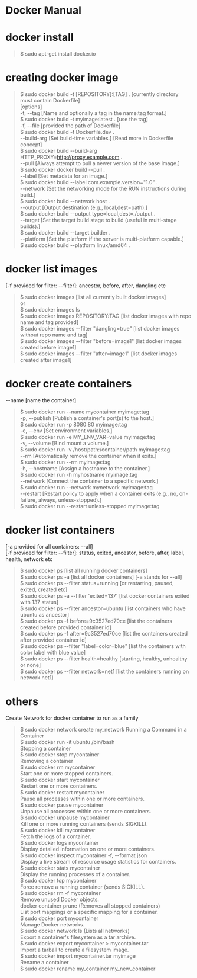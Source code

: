 # Docker Manual

# docker install
> $ sudo apt-get install docker.io  

# creating docker image
> $ sudo docker build -t [REPOSITORY]:[TAG] . [currently directory must contain Dockerfile]  
[options]  
-t, --tag [Name and optionally a tag in the name:tag format.]  
> $ sudo docker build -t myimage:latest . [use the tag]  
-f, --file [provided the path of Dockerfile]  
> $ sudo docker build -f Dockerfile.dev .   
--build-arg [Set build-time variables.] [Read more in Dockerfile concept]  
> $ sudo docker build --build-arg HTTP_PROXY=http://proxy.example.com .  
--pull [Always attempt to pull a newer version of the base image.]  
> $ sudo docker docker build --pull .  
--label [Set metadata for an image.]  
> $ sudo docker build --label com.example.version="1.0" .  
--network [Set the networking mode for the RUN instructions during build.]  
> $ sudo docker build --network host .  
--output [Output destination (e.g., local,dest=path).]  
> $ sudo docker build --output type=local,dest=./output .  
--target [Set the target build stage to build (useful in multi-stage builds).]  
> $ sudo docker build --target builder .  
--platform [Set the platform if the server is multi-platform capable.]  
> $ sudo docker build --platform linux/amd64 .  

# docker list images  
[-f provided for filter: --filter]: ancestor, before, after, dangling etc  
> $ sudo docker images [list all currently built docker images]  
or  
> $ sudo docker images ls  
> $ sudo docker images REPOSITORY:TAG [list docker images with repo name and tag provided]  
> $ sudo docker images --filter "dangling=true" [list docker images without repo name and tag]  
> $ sudo docker images --filter "before=image1" [list docker images created before image1]  
> $ sudo docker images --filter "after=image1" [list docker images created after image1]  

# docker create containers
--name [name the container]  
> $ sudo docker run --name mycontainer myimage:tag  
-p, --publish [Publish a container's port(s) to the host.]  
> $ sudo  docker run -p 8080:80 myimage:tag   
-e, --env [Set environment variables.]  
> $ sudo docker run -e MY_ENV_VAR=value myimage:tag  
-v, --volume [Bind mount a volume.]  
> $ sudo docker run -v /host/path:/container/path myimage:tag  
--rm [Automatically remove the container when it exits.]  
> $ sudo docker run --rm myimage:tag  
-h, --hostname [Assign a hostname to the container.]  
> $ sudo docker run -h myhostname myimage:tag  
--network [Connect the container to a specific network.]  
> $ sudo docker run --network mynetwork myimage:tag  
--restart [Restart policy to apply when a container exits (e.g., no, on-failure, always, unless-stopped).]  
> $ sudo docker run --restart unless-stopped myimage:tag  

# docker list containers
[-a provided for all containers: --all]  
[-f provided for filter: --filter]: status, exited, ancestor, before, after, label, health, network etc  
> $ sudo docker ps [list all running docker containers]  
> $ sudo docker ps -a [list all docker containers] [-a stands for --all]  
> $ sudo docker ps --filter status=running [or restarting, paused, exited, created etc]  
> $ sudo docker ps -a --filter 'exited=137' [list docker containers exited with 137 status]  
> $ sudo docker ps --filter ancestor=ubuntu [list containers who have ubuntu as ancestor]  
> $ sudo docker ps -f before=9c3527ed70ce [list the containers created before provided container id]  
> $ sudo docker ps -f after=9c3527ed70ce [list the containers created after provided container id]  
> $ sudo docker ps --filter "label=color=blue" [list the containers with color label with blue value]  
> $ sudo docker ps --filter health=healthy [starting, healthy, unhealthy or none]  
> $ sudo docker ps --filter network=net1 [list the containers running on network net1]  

# others
Create Network for docker container to run as a family
> $ sudo docker network create my_network
Running a Command in a Container  
> $ sudo docker run -it ubuntu /bin/bash    
Stopping a container  
> $ sudo docker stop mycontainer  
Removing a container  
> $ sudo docker rm mycontainer  
Start one or more stopped containers.  
> $ sudo docker start mycontainer  
Restart one or more containers.  
> $ sudo docker restart mycontainer  
Pause all processes within one or more containers.  
> $ sudo docker pause mycontainer  
Unpause all processes within one or more containers.  
> $ sudo docker unpause mycontainer  
Kill one or more running containers (sends SIGKILL).  
> $ sudo docker kill mycontainer  
Fetch the logs of a container.  
> $ sudo docker logs mycontainer  
Display detailed information on one or more containers.  
> $ sudo docker inspect mycontainer -f, --format json  
Display a live stream of resource usage statistics for containers.  
> $ sudo docker stats mycontainer  
Display the running processes of a container.  
> $ sudo docker top mycontainer  
Force remove a running container (sends SIGKILL).  
> $ sudo docker rm -f mycontainer  
Remove unused Docker objects.  
docker container prune (Removes all stopped containers)  
List port mappings or a specific mapping for a container.  
> $ sudo docker port mycontainer  
Manage Docker networks.  
> $ sudo docker network ls (Lists all networks)  
Export a container's filesystem as a tar archive.  
> $ sudo docker export mycontainer > mycontainer.tar  
Import a tarball to create a filesystem image.  
> $ sudo docker import mycontainer.tar myimage  
Rename a container  
> $ sudo docker rename my_container my_new_container  
  
